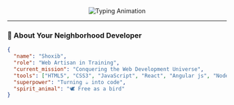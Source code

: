 <div align="center">
  <img src="https://readme-typing-svg.demolab.com?font=Fira+Code&weight=500&size=22&duration=3000&pause=1000&color=58A6FF&center=true&vCenter=true&width=435&lines=Hello+World!+👋;Welcome+to+my+digital+nest+🪺" alt="Typing Animation">
</div>

---

### 🦚 About Your Neighborhood Developer

```json
{
  "name": "Shoxib",
  "role": "Web Artisan in Training",
  "current_mission": "Conquering the Web Development Universe",
  "tools": ["HTML5", "CSS3", "JavaScript", "React", "Angular js", "Node.js"],
  "superpower": "Turning ☕ into code",
  "spirit_animal": "🕊️ Free as a bird"
}

